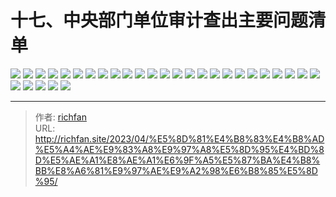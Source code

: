 # 十七、中央部门单位审计查出主要问题清单

![](https://jsd.cdn.zzko.cn/gh/richffan/img@main/audit/审计发现共性问题清单/十七-中央部门单位审计查出主要问题清单/1.webp)
![](https://jsd.cdn.zzko.cn/gh/richffan/img@main/audit/审计发现共性问题清单/十七-中央部门单位审计查出主要问题清单/2.webp)
![](https://jsd.cdn.zzko.cn/gh/richffan/img@main/audit/审计发现共性问题清单/十七-中央部门单位审计查出主要问题清单/3.webp)
![](https://jsd.cdn.zzko.cn/gh/richffan/img@main/audit/审计发现共性问题清单/十七-中央部门单位审计查出主要问题清单/4.webp)
![](https://jsd.cdn.zzko.cn/gh/richffan/img@main/audit/审计发现共性问题清单/十七-中央部门单位审计查出主要问题清单/5.webp)
![](https://jsd.cdn.zzko.cn/gh/richffan/img@main/audit/审计发现共性问题清单/十七-中央部门单位审计查出主要问题清单/6.webp)
![](https://jsd.cdn.zzko.cn/gh/richffan/img@main/audit/审计发现共性问题清单/十七-中央部门单位审计查出主要问题清单/7.webp)
![](https://jsd.cdn.zzko.cn/gh/richffan/img@main/audit/审计发现共性问题清单/十七-中央部门单位审计查出主要问题清单/8.webp)
![](https://jsd.cdn.zzko.cn/gh/richffan/img@main/audit/审计发现共性问题清单/十七-中央部门单位审计查出主要问题清单/9.webp)
![](https://jsd.cdn.zzko.cn/gh/richffan/img@main/audit/审计发现共性问题清单/十七-中央部门单位审计查出主要问题清单/10.webp)
![](https://jsd.cdn.zzko.cn/gh/richffan/img@main/audit/审计发现共性问题清单/十七-中央部门单位审计查出主要问题清单/11.webp)
![](https://jsd.cdn.zzko.cn/gh/richffan/img@main/audit/审计发现共性问题清单/十七-中央部门单位审计查出主要问题清单/12.webp)
![](https://jsd.cdn.zzko.cn/gh/richffan/img@main/audit/审计发现共性问题清单/十七-中央部门单位审计查出主要问题清单/13.webp)
![](https://jsd.cdn.zzko.cn/gh/richffan/img@main/audit/审计发现共性问题清单/十七-中央部门单位审计查出主要问题清单/14.webp)
![](https://jsd.cdn.zzko.cn/gh/richffan/img@main/audit/审计发现共性问题清单/十七-中央部门单位审计查出主要问题清单/15.webp)
![](https://jsd.cdn.zzko.cn/gh/richffan/img@main/audit/审计发现共性问题清单/十七-中央部门单位审计查出主要问题清单/16.webp)
![](https://jsd.cdn.zzko.cn/gh/richffan/img@main/audit/审计发现共性问题清单/十七-中央部门单位审计查出主要问题清单/17.webp)
![](https://jsd.cdn.zzko.cn/gh/richffan/img@main/audit/审计发现共性问题清单/十七-中央部门单位审计查出主要问题清单/18.webp)
![](https://jsd.cdn.zzko.cn/gh/richffan/img@main/audit/审计发现共性问题清单/十七-中央部门单位审计查出主要问题清单/19.webp)
![](https://jsd.cdn.zzko.cn/gh/richffan/img@main/audit/审计发现共性问题清单/十七-中央部门单位审计查出主要问题清单/20.webp)
![](https://jsd.cdn.zzko.cn/gh/richffan/img@main/audit/审计发现共性问题清单/十七-中央部门单位审计查出主要问题清单/21.webp)
![](https://jsd.cdn.zzko.cn/gh/richffan/img@main/audit/审计发现共性问题清单/十七-中央部门单位审计查出主要问题清单/22.webp)
![](https://jsd.cdn.zzko.cn/gh/richffan/img@main/audit/审计发现共性问题清单/十七-中央部门单位审计查出主要问题清单/23.webp)
![](https://jsd.cdn.zzko.cn/gh/richffan/img@main/audit/审计发现共性问题清单/十七-中央部门单位审计查出主要问题清单/24.webp)
![](https://jsd.cdn.zzko.cn/gh/richffan/img@main/audit/审计发现共性问题清单/十七-中央部门单位审计查出主要问题清单/25.webp)
![](https://jsd.cdn.zzko.cn/gh/richffan/img@main/audit/审计发现共性问题清单/十七-中央部门单位审计查出主要问题清单/26.webp)
![](https://jsd.cdn.zzko.cn/gh/richffan/img@main/audit/审计发现共性问题清单/十七-中央部门单位审计查出主要问题清单/27.webp)
![](https://jsd.cdn.zzko.cn/gh/richffan/img@main/audit/审计发现共性问题清单/十七-中央部门单位审计查出主要问题清单/28.webp)
![](https://jsd.cdn.zzko.cn/gh/richffan/img@main/audit/审计发现共性问题清单/十七-中央部门单位审计查出主要问题清单/29.webp)
![](https://jsd.cdn.zzko.cn/gh/richffan/img@main/audit/审计发现共性问题清单/十七-中央部门单位审计查出主要问题清单/30.webp)


---

> 作者: [richfan](https://richfan.site/)  
> URL: http://richfan.site/2023/04/%E5%8D%81%E4%B8%83%E4%B8%AD%E5%A4%AE%E9%83%A8%E9%97%A8%E5%8D%95%E4%BD%8D%E5%AE%A1%E8%AE%A1%E6%9F%A5%E5%87%BA%E4%B8%BB%E8%A6%81%E9%97%AE%E9%A2%98%E6%B8%85%E5%8D%95/  

